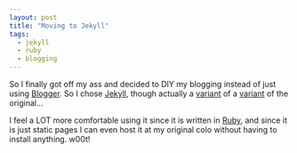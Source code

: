 ```yaml
---
layout: post
title: "Moving to Jekyll"
tags:
  - jekyll
  - ruby
  - blogging
---
```

So I finally got off my ass and decided to DIY my blogging instead of just using [Blogger](http://blogger.com).  So I chose [Jekyll](http://github.com/mojombo/jekyll/tree/master), though actually a [variant](http://github.com/jberkel/jekyll/tree/master) of a [variant](http://github.com/henrik/jekyll/tree/master) of the original...

I feel a LOT more comfortable using it since it is written in [Ruby](http://ruby-lang.org), and since it is just static pages I can even host it at my original colo without having to install anything. w00t!